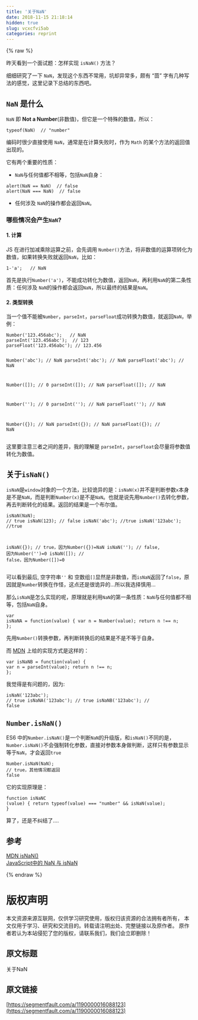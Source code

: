 ```yaml
---
title: '关于NaN' 
date: 2018-11-15 21:18:14
hidden: true
slug: vcxcfvi5ab
categories: reprint
---
```


{% raw %}
<p>&#x6628;&#x5929;&#x770B;&#x5230;&#x4E00;&#x4E2A;&#x9762;&#x8BD5;&#x9898;&#xFF1A;&#x600E;&#x6837;&#x5B9E;&#x73B0; <code>isNaN()</code> &#x65B9;&#x6CD5;&#xFF1F;</p><p>&#x7EC6;&#x7EC6;&#x7814;&#x7A76;&#x4E86;&#x4E00;&#x4E0B; <code>NaN</code>&#xFF0C;&#x53D1;&#x73B0;&#x8FD9;&#x4E2A;&#x4E1C;&#x897F;&#x4E0D;&#x5E38;&#x7528;&#xFF0C;&#x5751;&#x5374;&#x5F02;&#x5E38;&#x591A;&#xFF0C;&#x9887;&#x6709; &#x201C;&#x8334;&#x201D; &#x5B57;&#x6709;&#x51E0;&#x79CD;&#x5199;&#x6CD5;&#x7684;&#x611F;&#x89C9;&#xFF0C;&#x8FD9;&#x91CC;&#x8BB0;&#x5F55;&#x4E0B;&#x603B;&#x7ED3;&#x7684;&#x4E1C;&#x897F;&#x5427;&#x3002;</p><h2><code>NaN</code> &#x662F;&#x4EC0;&#x4E48;</h2><p><code>NaN</code> &#x5373; <b>Not a Number</b>(&#x975E;&#x6570;&#x503C;)&#xFF0C;&#x4F46;&#x5B83;&#x662F;&#x4E00;&#x4E2A;&#x7279;&#x6B8A;&#x7684;&#x6570;&#x503C;&#xFF0C;&#x6240;&#x4EE5;&#xFF1A;</p><pre><code>typeof(NaN)  // &quot;number&quot;</code></pre><p>&#x7F16;&#x7801;&#x65F6;&#x5F88;&#x5C11;&#x76F4;&#x63A5;&#x4F7F;&#x7528; <code>NaN</code>&#xFF0C;&#x901A;&#x5E38;&#x662F;&#x5728;&#x8BA1;&#x7B97;&#x5931;&#x8D25;&#x65F6;&#xFF0C;&#x4F5C;&#x4E3A; <code>Math</code> &#x7684;&#x67D0;&#x4E2A;&#x65B9;&#x6CD5;&#x7684;&#x8FD4;&#x56DE;&#x503C;&#x51FA;&#x73B0;&#x7684;&#x3002;</p><p>&#x5B83;&#x6709;&#x4E24;&#x4E2A;&#x91CD;&#x8981;&#x7684;&#x6027;&#x8D28;&#xFF1A;</p><ul><li><code>NaN</code>&#x4E0E;&#x4EFB;&#x4F55;&#x503C;&#x90FD;&#x4E0D;&#x76F8;&#x7B49;&#xFF0C;&#x5305;&#x62EC;<code>NaN</code>&#x81EA;&#x8EAB;&#xFF1A;</li></ul><pre><code>alert(NaN == NaN)  // false
alert(NaN === NaN)  // false</code></pre><ul><li>&#x4EFB;&#x4F55;&#x6D89;&#x53CA; <code>NaN</code>&#x7684;&#x64CD;&#x4F5C;&#x90FD;&#x4F1A;&#x8FD4;&#x56DE;<code>NaN</code>&#x3002;</li></ul><h3>&#x54EA;&#x4E9B;&#x60C5;&#x51B5;&#x4F1A;&#x4EA7;&#x751F;<code>NaN</code>?</h3><h4>1. &#x8BA1;&#x7B97;</h4><p>JS &#x5728;&#x8FDB;&#x884C;&#x52A0;&#x51CF;&#x4E58;&#x9664;&#x8FD0;&#x7B97;&#x4E4B;&#x524D;&#xFF0C;&#x4F1A;&#x5148;&#x8C03;&#x7528; <code>Number()</code>&#x65B9;&#x6CD5;&#xFF0C;&#x5C06;&#x975E;&#x6570;&#x503C;&#x7684;&#x8FD0;&#x7B97;&#x9879;&#x8F6C;&#x5316;&#x4E3A;&#x6570;&#x503C;&#xFF0C;&#x5982;&#x679C;&#x8F6C;&#x6362;&#x5931;&#x8D25;&#x5C31;&#x8FD4;&#x56DE;<code>NaN</code>&#xFF0C;&#x6BD4;&#x5982;&#xFF1A;</p><pre><code>1-&apos;a&apos;;   // NaN</code></pre><p>&#x9996;&#x5148;&#x662F;&#x6267;&#x884C;<code>Number(&apos;a&apos;)</code>&#xFF0C;&#x4E0D;&#x80FD;&#x6210;&#x529F;&#x8F6C;&#x5316;&#x4E3A;&#x6570;&#x503C;&#xFF0C;&#x8FD4;&#x56DE;<code>NaN</code>&#xFF0C;&#x518D;&#x5229;&#x7528;<code>NaN</code>&#x7684;&#x7B2C;&#x4E8C;&#x6761;&#x6027;&#x8D28;&#xFF1A;&#x4EFB;&#x4F55;&#x6D89;&#x53CA; <code>NaN</code>&#x7684;&#x64CD;&#x4F5C;&#x90FD;&#x4F1A;&#x8FD4;&#x56DE;<code>NaN</code>&#xFF0C;&#x6240;&#x4EE5;&#x6700;&#x7EC8;&#x7684;&#x7ED3;&#x679C;&#x662F;<code>NaN</code>&#x3002;</p><h4>2. &#x7C7B;&#x578B;&#x8F6C;&#x6362;</h4><p>&#x5F53;&#x4E00;&#x4E2A;&#x503C;&#x4E0D;&#x80FD;&#x88AB;<code>Number</code>&#xFF0C;<code>parseInt</code>&#xFF0C;<code>parseFloat</code>&#x6210;&#x529F;&#x8F6C;&#x6362;&#x4E3A;&#x6570;&#x503C;&#xFF0C;&#x5C31;&#x8FD4;&#x56DE;<code>NaN</code>&#xFF0C;&#x4E3E;&#x4F8B;&#xFF1A;</p><pre><code>Number(&apos;123.456abc&apos;);   // NaN
parseInt(&apos;123.456abc&apos;);  // 123
parseFloat(&apos;123.456abc&apos;); // 123.456

Number(&apos;abc&apos;);  // NaN
parseInt(&apos;abc&apos;);  // NaN
parseFloat(&apos;abc&apos;);  // NaN

Number([]);  // 0
parseInt([]);  // NaN
parseFloat([]);  // NaN

Number(&apos;&apos;);  // 0
parseInt(&apos;&apos;);  // NaN
parseFloat(&apos;&apos;);  // NaN

Number({});  // NaN
parseInt({});  // NaN
parseFloat({});  // NaN</code></pre><p>&#x8FD9;&#x91CC;&#x8981;&#x6CE8;&#x610F;&#x4E09;&#x8005;&#x4E4B;&#x95F4;&#x7684;&#x5DEE;&#x5F02;&#xFF0C;&#x6211;&#x7684;&#x7406;&#x89E3;&#x662F; <code>parseInt</code>&#xFF0C;<code>parseFloat</code>&#x4F1A;&#x5C3D;&#x91CF;&#x5C06;&#x53C2;&#x6570;&#x503C;&#x8F6C;&#x5316;&#x4E3A;&#x6570;&#x503C;&#x3002;</p><h2>&#x5173;&#x4E8E;<code>isNaN()</code></h2><p><code>isNaN</code>&#x662F;<code>window</code>&#x5BF9;&#x8C61;&#x7684;&#x4E00;&#x4E2A;&#x65B9;&#x6CD5;&#xFF0C;&#x6BD4;&#x8F83;&#x8BE1;&#x5F02;&#x7684;&#x662F;&#xFF1A;<code>isNaN(x)</code>&#x5E76;&#x4E0D;&#x662F;&#x5224;&#x65AD;&#x53C2;&#x6570;<code>x</code>&#x672C;&#x8EAB;&#x662F;&#x4E0D;&#x662F;<code>NaN</code>&#xFF0C;&#x800C;&#x662F;&#x5224;&#x65AD;<code>Number(x)</code>&#x662F;&#x4E0D;&#x662F;<code>NaN</code>&#x3002;&#x4E5F;&#x5C31;&#x662F;&#x8BF4;&#x5148;&#x7528;<code>Number()</code>&#x53BB;&#x8F6C;&#x5316;&#x53C2;&#x6570;&#xFF0C;&#x518D;&#x53BB;&#x5224;&#x65AD;&#x8F6C;&#x5316;&#x7684;&#x7ED3;&#x679C;&#x3002;&#x8FD4;&#x56DE;&#x7684;&#x7ED3;&#x679C;&#x662F;&#x4E00;&#x4E2A;&#x5E03;&#x5C14;&#x503C;&#x3002;</p><pre><code>isNaN(NaN);  // true
isNaN(123);  // false
isNaN(&apos;abc&apos;);  //true
isNaN(&apos;123abc&apos;); //true

isNaN({});  // true&#xFF0C;&#x56E0;&#x4E3A;Number({})=NaN
isNaN(&apos;&apos;);  // false, &#x56E0;&#x4E3A;Number(&apos;&apos;)=0
isNaN([]);  // false&#xFF0C;&#x56E0;&#x4E3A;Number([])=0</code></pre><p>&#x53EF;&#x4EE5;&#x770B;&#x5230;&#x6700;&#x540E;, &#x7A7A;&#x5B57;&#x7B26;&#x4E32;<code>&apos;&apos;</code> &#x548C; &#x7A7A;&#x6570;&#x7EC4;<code>[]</code>&#x663E;&#x7136;&#x662F;&#x975E;&#x6570;&#x503C;&#xFF0C;&#x800C;<code>isNaN</code>&#x8FD4;&#x56DE;&#x4E86;<code>false</code>&#xFF0C;&#x539F;&#x56E0;&#x5C31;&#x662F;<code>Number</code>&#x8F6C;&#x6362;&#x5728;&#x4F5C;&#x602A;&#xFF0C;&#x8FD9;&#x70B9;&#x8FD8;&#x662F;&#x5F88;&#x8BE1;&#x5F02;&#x7684;...&#x6240;&#x4EE5;&#x6211;&#x9009;&#x62E9;&#x614E;&#x7528;...</p><p>&#x90A3;&#x4E48;<code>isNaN</code>&#x662F;&#x600E;&#x4E48;&#x5B9E;&#x73B0;&#x7684;&#x5462;&#xFF0C;&#x539F;&#x7406;&#x5C31;&#x662F;&#x5229;&#x7528;<code>NaN</code>&#x7684;&#x7B2C;&#x4E00;&#x6761;&#x6027;&#x8D28;&#xFF1A;<code>NaN</code>&#x4E0E;&#x4EFB;&#x4F55;&#x503C;&#x90FD;&#x4E0D;&#x76F8;&#x7B49;&#xFF0C;&#x5305;&#x62EC;<code>NaN</code>&#x81EA;&#x8EAB;&#x3002;</p><pre><code>var isNaNA = function(value) {
    var n = Number(value);
    return n !== n;
};</code></pre><p>&#x5148;&#x7528;<code>Number()</code>&#x8F6C;&#x6362;&#x53C2;&#x6570;&#xFF0C;&#x518D;&#x5224;&#x65AD;&#x8F6C;&#x6362;&#x540E;&#x7684;&#x7ED3;&#x679C;&#x662F;&#x4E0D;&#x662F;&#x4E0D;&#x7B49;&#x4E8E;&#x81EA;&#x8EAB;&#x3002;</p><p>&#x800C; <a href="https://developer.mozilla.org/zh-CN/docs/Web/JavaScript/Reference/Global_Objects/isNaN" rel="nofollow noreferrer">MDN</a> &#x4E0A;&#x7ED9;&#x7684;&#x5B9E;&#x73B0;&#x65B9;&#x5F0F;&#x662F;&#x8FD9;&#x6837;&#x7684;&#xFF1A;</p><pre><code>var isNaNB = function(value) {
    var n = parseInt(value);
    return n !== n;
};</code></pre><p>&#x6211;&#x89C9;&#x5F97;&#x662F;&#x6709;&#x95EE;&#x9898;&#x7684;&#xFF0C;&#x56E0;&#x4E3A;:</p><pre><code>isNaN(&apos;123abc&apos;);    // true
isNaNA(&apos;123abc&apos;);   // true
isNaNB(&apos;123abc&apos;);   // false</code></pre><h2><code>Number.isNaN()</code></h2><p>ES6 &#x4E2D;&#x7684;<code>Number.isNaN()</code>&#x662F;&#x4E00;&#x4E2A;&#x5224;&#x65AD;<code>NaN</code>&#x7684;&#x5347;&#x7EA7;&#x7248;&#xFF0C;&#x548C;<code>isNaN()</code>&#x4E0D;&#x540C;&#x7684;&#x662F;&#xFF0C;<code>Number.isNaN()</code>&#x4E0D;&#x4F1A;&#x5F3A;&#x5236;&#x8F6C;&#x5316;&#x53C2;&#x6570;&#xFF0C;&#x76F4;&#x63A5;&#x5BF9;&#x53C2;&#x6570;&#x672C;&#x8EAB;&#x505A;&#x5224;&#x65AD;&#xFF0C;&#x8FD9;&#x6837;&#x53EA;&#x6709;&#x53C2;&#x6570;&#x663E;&#x793A;&#x7B49;&#x4E8E;<code>NaN</code>&#xFF0C;&#x624D;&#x4F1A;&#x8FD4;&#x56DE;<code>true</code></p><pre><code>Number.isNaN(NaN);  // true&#xFF0C;&#x5176;&#x4ED6;&#x60C5;&#x51B5;&#x90FD;&#x8FD4;&#x56DE; false</code></pre><p>&#x5B83;&#x7684;&#x5B9E;&#x73B0;&#x539F;&#x7406;&#x662F;&#xFF1A;</p><pre><code>function isNaNC (value) {
    return typeof(value) === &quot;number&quot; &amp;&amp; isNaN(value);
}</code></pre><p>&#x7B97;&#x4E86;&#xFF0C;&#x8FD8;&#x662F;&#x4E0D;&#x7EA0;&#x7ED3;&#x4E86;....</p><h2>&#x53C2;&#x8003;</h2><p><a href="https://developer.mozilla.org/zh-CN/docs/Web/JavaScript/Reference/Global_Objects/isNaN" rel="nofollow noreferrer">MDN isNaN()</a><br><a href="https://www.cnblogs.com/onepixel/p/5281796.html" rel="nofollow noreferrer">JavaScript&#x4E2D;&#x7684; NaN &#x4E0E; isNaN</a></p>
{% endraw %}

# 版权声明
本文资源来源互联网，仅供学习研究使用，版权归该资源的合法拥有者所有，
本文仅用于学习、研究和交流目的。转载请注明出处、完整链接以及原作者。
原作者若认为本站侵犯了您的版权，请联系我们，我们会立即删除！

## 原文标题
关于NaN

## 原文链接
[https://segmentfault.com/a/1190000016088123](https://segmentfault.com/a/1190000016088123)

